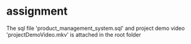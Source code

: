 # assignment
The sql file 'product_management_system.sql' and project demo video 'projectDemoVideo.mkv' is attached in the root folder
